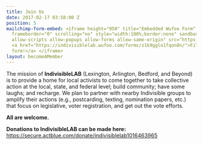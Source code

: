 ```yaml
---
title: Join Us
date: 2017-02-17 03:58:00 Z
position: 5
mailchimp-form-embed: <iframe height="950" title="Embedded Wufoo Form" allowtransparency="true"
  frameborder="0" scrolling="no" style="width:100%;border:none" sandbox="allow-top-navigation
  allow-scripts allow-popups allow-forms allow-same-origin" src="https://indivisiblelab.wufoo.com/embed/z1k9gglo1fqon8n/">
  <a href="https://indivisiblelab.wufoo.com/forms/z1k9gglo1fqon8n/">Fill out my Wufoo
  form!</a> </iframe>
layout: becomeAMember
---
```


The mission of **IndivisibleLAB** (Lexington, Arlington, Bedford, and Beyond) is to provide a home for local activists to come together to take collective action at the local, state, and federal level; build community; have some laughs; and recharge. We plan to partner with nearby Indivisible groups to amplify their actions (e.g., postcarding, texting, nomination papers, etc.) that focus on legislative, voter registration, and get out the vote efforts.

**All are welcome.**

**Donations to IndivisibleLAB can be made here:**  https://secure.actblue.com/donate/indivisiblelab1016463965
